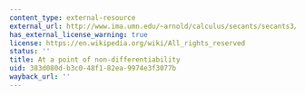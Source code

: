 ```yaml
---
content_type: external-resource
external_url: http://www.ima.umn.edu/~arnold/calculus/secants/secants3/secants-j.html
has_external_license_warning: true
license: https://en.wikipedia.org/wiki/All_rights_reserved
status: ''
title: At a point of non-differentiability
uid: 383d080d-b3c0-48f1-82ea-9974e3f3077b
wayback_url: ''
---
```

